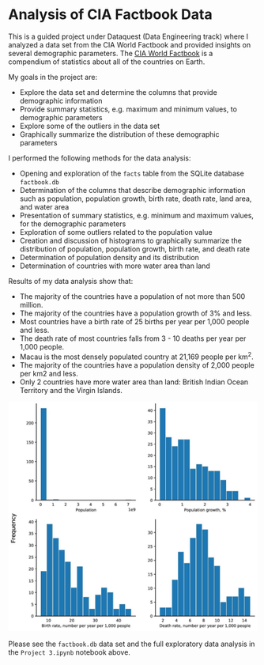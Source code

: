 # Analysis of CIA Factbook Data

This is a guided project under Dataquest (Data Engineering track) where I analyzed a data set from the CIA World Factbook and provided insights on several demographic parameters. The [CIA World Factbook](https://www.cia.gov/library/publications/the-world-factbook/) is a compendium of statistics about all of the countries on Earth. 

My goals in the project are:

* Explore the data set and determine the columns that provide demographic information
* Provide summary statistics, e.g. maximum and minimum values, to demographic parameters
* Explore some of the outliers in the data set
* Graphically summarize the distribution of these demographic parameters

I performed the following methods for the data analysis:

* Opening and exploration of the `facts` table from the SQLite database `factbook.db`
* Determination of the columns that describe demographic information such as population, population growth, birth rate, death rate, land area, and water area
* Presentation of summary statistics, e.g. minimum and maximum values, for the demographic parameters
* Exploration of some outliers related to the population value
* Creation and discussion of histograms to graphically summarize the distribution of population, population growth, birth rate, and death rate
* Determination of population density and its distribution
* Determination of countries with more water area than land

Results of my data analysis show that:

* The majority of the countries have a population of not more than 500 million.
* The majority of the countries have a population growth of 3% and less.
* Most countries have a birth rate of 25 births per year per 1,000 people and less.
* The death rate of most countries falls from 3 - 10 deaths per year per 1,000 people.
* Macau is the most densely populated country at 21,169 people per km<sup>2</sup>.
* The majority of the countries have a population density of 2,000 people per km2 and less.
* Only 2 countries have more water area than land: British Indian Ocean Territory and the Virgin Islands.

![test image 2](histograms-page-001.jpg)

Please see the `factbook.db` data set and the full exploratory data analysis in the `Project 3.ipynb` notebook above.

